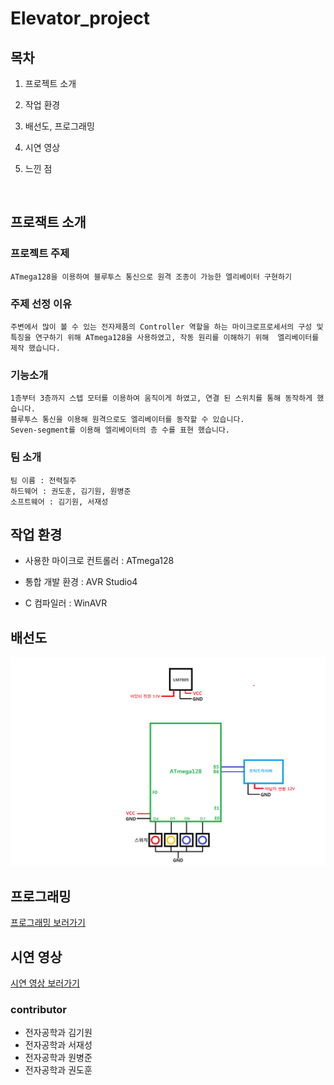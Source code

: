 # Elevator_project


## 목차

1. 프로젝트 소개

2. 작업 환경

3. 배선도, 프로그래밍

4. 시연 영상

5. 느낀 점

<br>

## 프로잭트 소개

  ### 프로젝트 주제
    ATmega128을 이용하여 블루투스 통신으로 원격 조종이 가능한 엘리베이터 구현하기
  
  ### 주제 선정 이유
    주변에서 많이 볼 수 있는 전자제품의 Controller 역할을 하는 마이크로프로세서의 구성 및 특징을 연구하기 위해 ATmega128을 사용하였고, 작동 원리를 이해하기 위해  엘리베이터를 제작 했습니다.
  
  ### 기능소개

    1층부터 3층까지 스텝 모터를 이용하여 움직이게 하였고, 연결 된 스위치를 통해 동작하게 했습니다.
    블루투스 통신을 이용해 원격으로도 엘리베이터를 동작할 수 있습니다.
    Seven-segment를 이용해 엘리베이터의 층 수를 표현 했습니다.

  ### 팀 소개
    팀 이름 : 전력질주
    하드웨어 : 권도훈, 김기원, 원병준
    소프트웨어 : 김기원, 서재성

## 작업 환경

- 사용한 마이크로 컨트롤러 : ATmega128

- 통합 개발 환경 : AVR Studio4

- C 컴파일러 : WinAVR

## 배선도
  <img src="/승강기 구현/승강기 배선도.png">

## 프로그래밍
<a href="https://github.com/Korigin99/Elevator-ATmeag128/blob/main/%EC%8A%B9%EA%B0%95%EA%B8%B0%20%EA%B5%AC%ED%98%84/elevator128/main.c">프로그래밍 보러가기<a/>


## 시연 영상


<a href="https://youtube.com/shorts/iEQ33KXn29g?feature=share">시연 영상 보러가기</a>

### contributor
- 전자공학과 김기원
- 전자공학과 서재성
- 전자공학과 원병준
- 전자공학과 권도훈
